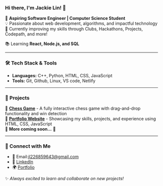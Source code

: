 ### Hi there, I'm Jackie Lin! 👋

🚀 **Aspiring Software Engineer | Computer Science Student**  
💡 Passionate about web development, algorithms, and impactful technology  
🎯 Currently improving my skills through Clubs, Hackathons, Projects, Codepath, and more!

📚 Learning **React, Node.js, and SQL**  

---

### 🛠 Tech Stack & Tools

- **Languages:** C++, Python, HTML, CSS, JavaScript
- **Tools:** Git, Github, Linux, VS code, Netlify

---

### 🚀 Projects

🔹 [**Chess Game**](https://jlin159chess.netlify.app/) - A fully interactive chess game with drag-and-drop functionality and win detection  
🔹 **[Portfolio Website](https://jlin159.netlify.app/)** - Showcasing my skills, projects, and experience using HTML, CSS, JavaScript  
🔹 **More coming soon...** 🚀

---

### 📌 Connect with Me

- 📧 Email:jl226859643@gmail.com
- 💼 [LinkedIn](https://www.linkedin.com/in/jackielin)
- 🌍 [Portfolio](https://jlin159.netlify.app/)

✨ _Always excited to learn and collaborate on new projects!_
